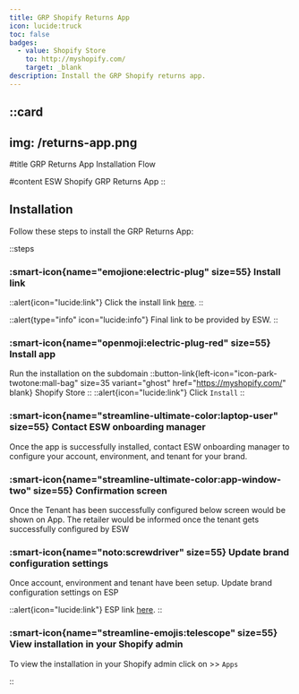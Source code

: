 ```yaml
---
title: GRP Shopify Returns App
icon: lucide:truck
toc: false
badges:
  - value: Shopify Store
    to: http://myshopify.com/
    target: _blank
description: Install the GRP Shopify returns app.
---
```


::card
---
img: /returns-app.png
---
#title
GRP Returns App Installation Flow

#content
ESW Shopify GRP Returns App
::


## Installation

Follow these steps to install the GRP Returns App:

::steps
### :smart-icon{name="emojione:electric-plug" size=55} Install link

::alert{icon="lucide:link"}
Click the install link <a href="https://apps.shopify.com/esw-card-payments" target="_blank" rel="noopener noreferrer">here</a>.
::

::alert{type="info" icon="lucide:info"}
  Final link to be provided by ESW.
::


### :smart-icon{name="openmoji:electric-plug-red" size=55} Install app

Run the installation on the subdomain 
::button-link{left-icon="icon-park-twotone:mall-bag" size=35 variant="ghost" href="https://myshopify.com/" blank}
  Shopify Store
::
::alert{icon="lucide:link"}
Click `Install`
::

### :smart-icon{name="streamline-ultimate-color:laptop-user" size=55} Contact ESW onboarding manager

Once the app is successfully installed, contact ESW onboarding manager to 
configure your account, environment, and tenant for your brand. 

### :smart-icon{name="streamline-ultimate-color:app-window-two" size=55} Confirmation screen

Once the Tenant has been successfully configured below screen would be 
shown on App. The retailer would be informed once the tenant gets successfully 
configured by ESW

### :smart-icon{name="noto:screwdriver" size=55} Update brand configuration settings

Once account, environment and tenant have been setup. Update brand configuration 
settings on ESP

::alert{icon="lucide:link"}
ESP link <a href="https://esp.eshopworld.com/partnership/partnerships" target="_blank" rel="noopener noreferrer">here</a>.
::

### :smart-icon{name="streamline-emojis:telescope" size=55} View installation in your Shopify admin

To view the installation in your Shopify admin click on >> `Apps`




::
